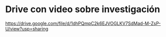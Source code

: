 # Drive con video sobre investigación

https://drive.google.com/file/d/1dhPQmpC2k6EJVOGLKV7SdMad-M-ZsP-U/view?usp=sharing
